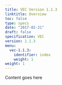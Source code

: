 ```yaml
---
title: VEC Version 1.1.3
linktitle: Overview
toc: false
type: specs
date: "2017-02-21"
draft: false
specification: VEC
version: 1.1.3
menu:
  vec-1.1.3:
    identifier: index    
    weight: 1
weight: 1
---
```

Content goes here